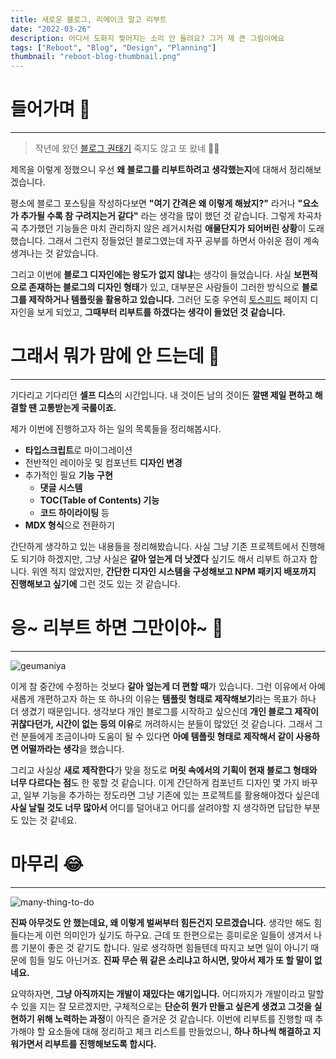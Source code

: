 ```yaml
---
title: 새로운 블로그, 리메이크 말고 리부트
date: "2022-03-26"
description: 어디서 도화지 찢어지는 소리 안 들려요? 그거 제 큰 그림이에요
tags: ["Reboot", "Blog", "Design", "Planning"]
thumbnail: "reboot-blog-thumbnail.png"
---
```


# 들어가며 🏃

---

> 작년에 왔던 [블로그 권태기](http://acid-log.vercel.app/log/nextjs-blog-review) 죽지도 않고 또 왔네 🙋‍♂️

제목을 이렇게 정했으니 우선 **왜 블로그를 리부트하려고 생각했는지**에 대해서 정리해보겠습니다.

평소에 블로그 포스팅을 작성하다보면 **"여기 간격은 왜 이렇게 해놨지?"** 라거나 **"요소가 추가될 수록 참 구려지는거 같다"** 라는 생각을 많이 했던 것 같습니다. 그렇게 차곡차곡 추가했던 기능들은 마치 관리하지 않은 레거시처럼 **애물단지가 되어버린 상황**이 도래했습니다. 그래서 그런지 정들었던 블로그였는데 자꾸 공부를 하면서 아쉬운 점이 계속 생겨나는 것 같았습니다.

그리고 이번에 **블로그 디자인에는 왕도가 없지 않냐**는 생각이 들었습니다. 사실 **보편적으로 존재하는 블로그의 디자인 형태**가 있고, 대부분은 사람들이 그러한 방식으로 **블로그를 제작하거나 템플릿을 활용하고 있습니다.** 그러던 도중 우연히 [토스피드](https://blog.toss.im/) 페이지 디자인을 보게 되었고, **그때부터 리부트를 하겠다는 생각이 들었던 것 같습니다.**

# 그래서 뭐가 맘에 안 드는데 🤔

---

기다리고 기다리던 **셀프 디스**의 시간입니다. 내 것이든 남의 것이든 **깔땐 제일 편하고 해결할 땐 고통받는게 국룰이죠.**

제가 이번에 진행하고자 하는 일의 목록들을 정리해봅시다.

- **타입스크립트**로 마이그레이션
- 전반적인 레이아웃 및 컴포넌트 **디자인 변경**
- 추가적인 필요 **기능 구현**
  - **댓글 시스템**
  - **TOC(Table of Contents) 기능**
  - **코드 하이라이팅** 등
- **MDX 형식**으로 전환하기

간단하게 생각하고 있는 내용들을 정리해봤습니다. 사실 그냥 기존 프로젝트에서 진행해도 되기야 하겠지만, 그냥 사실은 **갈아 엎는게 더 낫겠다** 싶기도 해서 리부트 하고자 합니다. 위엔 적지 않았지만, **간단한 디자인 시스템을 구성해보고 NPM 패키지 배포까지 진행해보고 싶기에** 그런 것도 있는 것 같습니다.

# 응~ 리부트 하면 그만이야~ 🙌

---

![geumaniya](/images/posts/reboot-blog-planning/geumaniya.png)

이게 참 중간에 수정하는 것보다 **갈아 엎는게 더 편할 때**가 있습니다. 그런 이유에서 아예 새롭게 개편하고자 하는 또 하나의 이유는 **템플릿 형태로 제작해보기**라는 목표가 하나 더 생겼기 때문입니다. 생각보다 개인 블로그를 시작하고 싶으신데 **개인 블로그 제작이 귀찮다던가, 시간이 없는 등의 이유**로 꺼려하시는 분들이 많았던 것 같습니다. 그래서 그런 분들에게 조금이나마 도움이 될 수 있다면 **아예 템플릿 형태로 제작해서 같이 사용하면 어떨까라는 생각**을 했습니다.

그리고 사실상 **새로 제작한다**가 맞을 정도로 **머릿 속에서의 기획이 현재 블로그 형태와 너무 다르다는 점**도 한 몫할 것 같습니다. 이게 간단하게 컴포넌트 디자인 몇 가지 바꾸고, 일부 기능을 추가하는 정도라면 그냥 기존에 있는 프로젝트를 활용해야겠다 싶은데 **사실 날릴 것도 너무 많아서** 어디를 덜어내고 어디를 살려야할 지 생각하면 답답한 부분도 있는 것 같네요.

# 마무리 😂

---

![many-thing-to-do](/images/posts/reboot-blog-planning/many-thing-to-do.jpeg)

**진짜 아무것도 안 했는데요, 왜 이렇게 벌써부터 힘든건지 모르겠습니다.** 생각만 해도 힘들다는게 이런 의미인가 싶기도 하구요. 근데 또 한편으로는 흥미로운 일들이 생겨서 나름 기분이 좋은 것 같기도 합니다. 일로 생각하면 힘들텐데 따지고 보면 일이 아니기 때문에 힘들 일도 아닌거죠. **진짜 무슨 뭐 같은 소리냐고 하시면, 맞아서 제가 또 할 말이 없네요.**

요약하자면, **그냥 아직까지는 개발이 재밌다는 얘기입니다.** 어디까지가 개발이라고 말할 수 있을 지는 잘 모르겠지만, 구체적으로는 **단순히 뭔가 만들고 싶은게 생겼고 그것을 실현하기 위해 노력하는 과정**이 아직은 즐거운 것 같습니다. 이번에 리부트를 진행할 때 추가해야 할 요소들에 대해 정리하고 체크 리스트를 만들었으니, **하나 하나씩 해결하고 지워가면서 리부트를 진행해보도록 합시다.**
